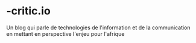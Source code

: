 # -critic.io
Un blog qui parle de technologies de l'information et de la communication en mettant en perspective l'enjeu pour l'afrique

